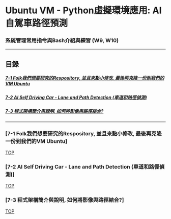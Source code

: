 # Ubuntu VM - Python虛擬環境應用: AI自駕車路徑預測
### 系統管理常用指令與Bash介紹與練習 (W9, W10)
<a name="000"/>

---
## 目錄
##### [7-1 Folk我們想要研究的Respository, 並且來點小修改, 最後再克隆一份到我們的VM Ubuntu](#001)
##### [7-2 AI Self Driving Car - Lane and Path Detection (車道和路徑偵測)](#002)
##### [7-3 程式架構簡介與說明, 如何將影像與路徑結合?](#003)
---

<a name="001"/>

### [7-1 Folk我們想要研究的Respository, 並且來點小修改, 最後再克隆一份到我們的VM Ubuntu]




[TOP](#000)

<a name="002"/>

### [7-2 AI Self Driving Car - Lane and Path Detection (車道和路徑偵測)]



[TOP](#000)

<a name="003"/>

### [7-3 程式架構簡介與說明, 如何將影像與路徑結合?]



[TOP](#000)
